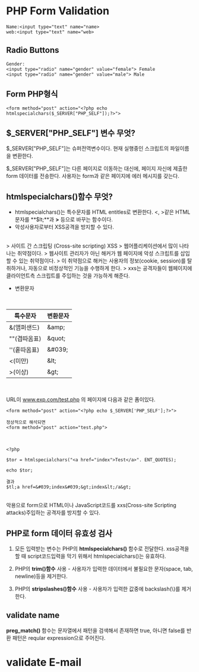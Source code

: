 # PHP Form Validation

```
Name:<input type="text" name="name>
web:<input type="text" name="web>
```

## Radio Buttons
```
Gender:
<input type="radio" name="gender" value="female"> Female
<input type="radio" name="gender" value="male"> Male
```

## Form PHP형식
```
<form method="post" action="<?php echo htmlspecialchars($_SERVER["PHP_SELF"]);?>">
```

## $_SERVER["PHP_SELF"] 변수 무엇?
$_SERVER["PHP_SELF"]는 슈퍼전역변수이다. 현재 실행중인 스크립트의 파일이름을 변환한다.
<br>

$_SERVER["PHP_SELF"]는 다른 페이지로 이동하는 대신에, 페이지 자신에 제출한 form 데이터를 전송한다. 사용자는 form과 같은 페이지에 에러 메시지를 갖는다.

## htmlspecialchars()함수 무엇?
- htmlspecialchars()는 특수문자를 HTML entitles로 변환한다. <, >같은 HTML문자를 **$lt;**과 **&gt;** 등으로 바꾸는 함수이다.
- 악성사용자로부터 XSS공격을 방지할 수 있다.
<br>
> 사이트 간 스크립팅 (Cross-site scripting) XSS
> 웹어플리케이션에서 많이 나타나는 취약점이다.
> 웹사이트 관리자가 아닌 해커가 웹 페이지에 악성 스크립트를 삽입할 수 있는 취약점이다.
> 이 취약점으로 해커는 사용자의 정보(cookie, session)를 탈취하거나, 자동으로 비정상적인 기능을 수행하게 한다.
> xxs는 공격자들이 웹페이지에 클라이언트측 스크립트를 주입하는 것을 가능하게 해준다.

<br>

- 변환문자
<br>

 특수문자   | 변환문자  
---|---
  &(앰퍼샌드) | \&amp;
 ""(겹따옴표)  |  \&quot;  
 ''(홑따옴표)   | \&#039; 
  \<(미만)  |  \&lt;
 \>(이상)  |    \&gt;

<br>

URL이 www.exp.com/test.php 의 페이지에 다음과 같은 폼이있다.
```
<form method="post" action="<?php echo $_SERVER['PHP_SELF'];?>">

정상적으로 해석되면
<form method="post" action="test.php">
```
<br>



```
<?php

$tor = htmlspecialchars("<a href="index">Test</a>". ENT_QUOTES);

echo $tor;

결과
$tl;a href=&#039;index&#039;&gt;index&lt;/a&gt;
```
<br>
악용으로 form으로 HTML이나 JavaScript코드를 xxs(Cross-site Scripting attacks)주입하는 공격자를 방지할 수 있다.
<br>

## PHP로 form 데이터 유효성 검사
1. 모든 입력받는 변수는 PHP의 **htmlspecialchars()** 함수로 전달한다.
xss공격을 할 때 script코드입력을 막기 위해서 htmlspecialchars()는 유효하다.

2. PHP의 **trim()함수** 사용 - 사용자가 입력한 데이터에서 불필요한 문자(space, tab, newline)등을 제거한다.
3. PHP의 **stripslashes()함수** 사용 - 사용자가 입력한 값중에 backslash(\\)를 제거한다.


## validate name
**preg_match()** 함수는 문자열에서 패턴을 검색해서 존재하면 true, 아니면 false를 반환
패턴은 reqular expression으로 주어진다.

# validate E-mail




